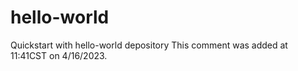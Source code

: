# hello-world
Quickstart with hello-world depository
This comment was added at 11:41CST on 4/16/2023.
